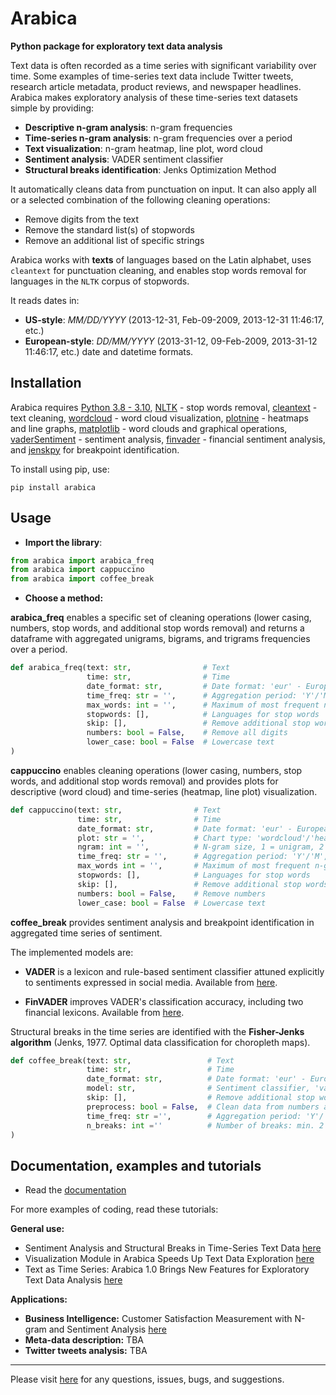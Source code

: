 # Arabica
**Python package for exploratory text data analysis**

Text data is often recorded as a time series with significant variability over time. Some examples of time-series text data include Twitter tweets, research article metadata, product reviews, and newspaper headlines. Arabica makes exploratory analysis of these time-series text datasets simple by providing:

* **Descriptive n-gram analysis**: n-gram frequencies
* **Time-series n-gram analysis**: n-gram frequencies over a period
* **Text visualization**: n-gram heatmap, line plot, word cloud
* **Sentiment analysis**: VADER sentiment classifier
* **Structural breaks identification**: Jenks Optimization Method

It automatically cleans data from punctuation on input. It can also apply all or a selected combination of the following cleaning operations:

* Remove digits from the text
* Remove the standard list(s) of stopwords
* Remove an additional list of specific strings

Arabica works with **texts** of languages based on the Latin alphabet, uses `cleantext` for punctuation cleaning, and enables stop words removal for languages in the `NLTK` corpus of stopwords.

It reads dates in:

* **US-style**: *MM/DD/YYYY* (2013-12-31, Feb-09-2009, 2013-12-31 11:46:17, etc.)
* **European-style**: *DD/MM/YYYY* (2013-31-12, 09-Feb-2009, 2013-31-12 11:46:17, etc.) date and datetime formats.


## Installation

Arabica requires [Python 3.8 - 3.10](https://www.python.org/downloads/), [NLTK](http://www.nltk.org) - stop words removal,
[cleantext](https://pypi.org/project/cleantext/#description) - text cleaning, [wordcloud](https://pypi.org/project/wordcloud) - word cloud visualization,
[plotnine](https://pypi.org/project/plotnine) - heatmaps and line graphs, [matplotlib](https://pypi.org/project/matplotlib/) - word clouds and graphical operations,
[vaderSentiment](https://pypi.org/project/vaderSentiment) - sentiment analysis, [finvader](https://pypi.org/project/finvader) - financial sentiment analysis,
and [jenskpy](https://pypi.org/project/jenkspy/) for breakpoint identification.

To install using pip, use:

`pip install arabica`



## Usage

* **Import the library**:


``` python
from arabica import arabica_freq
from arabica import cappuccino
from arabica import coffee_break 
```



* **Choose a method:**

**arabica_freq** enables a specific set of cleaning operations (lower casing, numbers, stop words, and additional stop words 
removal) and returns a dataframe with aggregated unigrams, bigrams, and trigrams frequencies over a period.



``` python
def arabica_freq(text: str,                # Text
                 time: str,                # Time
                 date_format: str,         # Date format: 'eur' - European, 'us' - American
                 time_freq: str = '',      # Aggregation period: 'Y'/'M'/'D', if no aggregation: 'ungroup'
                 max_words: int = '',      # Maximum of most frequent n-grams displayed for each period
                 stopwords: [],            # Languages for stop words
                 skip: [],                 # Remove additional stop words
                 numbers: bool = False,    # Remove all digits
                 lower_case: bool = False  # Lowercase text
) 
```

**cappuccino**  enables cleaning operations (lower casing, numbers, stop words, and additional stop words
removal) and provides plots for descriptive (word cloud) and time-series (heatmap, line plot) visualization.

``` python
def cappuccino(text: str,                # Text
               time: str,                # Time
               date_format: str,         # Date format: 'eur' - European, 'us' - American
               plot: str = '',           # Chart type: 'wordcloud'/'heatmap'/'line'
               ngram: int = '',          # N-gram size, 1 = unigram, 2 = bigram, 3 = trigram
               time_freq: str = '',      # Aggregation period: 'Y'/'M', if no aggregation: 'ungroup'
               max_words int = '',       # Maximum of most frequent n-grams displayed for each period
               stopwords: [],            # Languages for stop words
               skip: [],                 # Remove additional stop words
               numbers: bool = False,    # Remove numbers
               lower_case: bool = False  # Lowercase text
```

**coffee_break**  provides sentiment analysis and breakpoint identification in aggregated time series of sentiment. 

The implemented models are:

* **VADER** is a lexicon and rule-based sentiment classifier attuned explicitly to sentiments expressed in social media. Available from [here](https://ojs.aaai.org/index.php/ICWSM/article/view/14550).

* **FinVADER** improves VADER's classification accuracy, including two financial lexicons. Available from [here](https://pypi.org/project/finvader/).

Structural breaks in the time series are identified with the **Fisher-Jenks algorithm** (Jenks, 1977. Optimal data classification for choropleth maps).


``` python
def coffee_break(text: str,                 # Text
                 time: str,                 # Time
                 date_format: str,          # Date format: 'eur' - European, 'us' - American
                 model: str,                # Sentiment classifier, 'vader' - general language, 'finvader' - financial text                
                 skip: [],                  # Remove additional stop words
                 preprocess: bool = False,  # Clean data from numbers and punctuation
                 time_freq: str ='',        # Aggregation period: 'Y'/'M'
                 n_breaks: int =''          # Number of breaks: min. 2
)
```

## Documentation, examples and tutorials

* Read the [documentation](https://arabica.readthedocs.io/en/latest/index.html)

For more examples of coding, read these  tutorials:

**General use:**

* Sentiment Analysis and Structural Breaks in Time-Series Text Data [here](https://medium.com/towards-data-science/sentiment-analysis-and-structural-breaks-in-time-series-text-data-8109c712ca2)                        
* Visualization Module in Arabica Speeds Up Text Data Exploration [here](https://medium.com/towards-data-science/visualization-module-in-arabica-speeds-up-text-data-exploration-47114ad646ce)                                                                                                                          
* Text as Time Series: Arabica 1.0 Brings New Features for Exploratory Text Data Analysis [here](https://towardsdatascience.com/text-as-time-series-arabica-1-0-brings-new-features-for-exploratory-text-data-analysis-88eaabb84deb?sk=229ec0602d0b8514f25bce501ed9ecb9)   

**Applications:**

* **Business Intelligence:** Customer Satisfaction Measurement with N-gram and Sentiment Analysis [here](https://towardsdatascience.com/customer-satisfaction-measurement-with-n-gram-and-sentiment-analysis-547e291c13a6)                       
* **Meta-data description:** TBA
* **Twitter tweets analysis:** TBA

---

Please visit [here](https://github.com/PetrKorab/arabica/issues) for any questions, issues, bugs, and suggestions.

